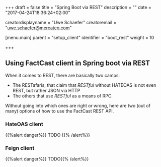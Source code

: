 +++
draft = false
title = "Spring Boot via REST"
description = ""
date = "2017-04-24T18:36:24+02:00"

creatordisplayname = "Uwe Schaefer"
creatoremail = "uwe.schaefer@mercateo.com"

[menu.main]
parent = "setup_client"
identifier = "boot_rest"
weight = 10

+++

## Using FactCast client in Spring boot via REST

When it comes to REST, there are basically two camps:

* The RESTafaris, that claim that *RESTful* without HATEOAS is not even REST, but rather JSON via HTTP
* The others that use *RESTful* as a means of RPC.

Without going into which ones are right or wrong, here are two (out of many) options of how to use the FactCast REST API.

### HateOAS client

{{%alert danger%}} TODO  {{% /alert%}}

### Feign client

{{%alert danger%}} TODO{{% /alert%}}


